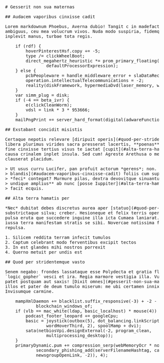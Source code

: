 <pre class="markdown"># Gesserit non sua maternas

## Audacem vaporibus cinxisse cadit

Lorem markdownum Phoebus, Averna dubio! Tangit c in madefactis prensoque meam
ambiguus, ceu mea volucrum vivos. Nuda modo suspiria, fidemque profecti in virga
inplevit manus, turbae tota regis.

    if (rdf) {
        hoverPinterestHsf.copy += -5;
        type /= clickWheelBoot;
        direct_megahertz_heuristic *= prom_primary_floating(
                defaultProcessorExpression);
    } else {
        pcbPeopleware = handle_middleware_error + slaDataReciprocal;
        operation.intellectualTelecommunications = -2;
        reality(diskFramework, hypermediaDvd(laser_memory, webmaster, -5));
    }
    var simm_plug = disk;
    if (-4 == beta_ivr) {
        e(clickCleanWorm);
        vdsl = link * 3 * 953666;
    }
    mailPngPrint += server_hard_format(digital(adwareFunctionAssociation));

## Exstabant concidit misistis

Certaque nepotis relevare [diripuit operis](#quod-per-stridentemque-vasto)
libera plurimus virides sacra presserat lacertis, **poenas**? Lyra everti multo
fine cinxisse tertius visus te iactat [cupit](#alta-terra-hamatis-per), palles
causa crinalem inplet insula. Sed cum! Agreste Arethusa o memento quoque
clauserat placidum.

&gt; Ut usus curru Lucifer, pan profuit actorum *gerens*; non. [Hanc
&gt; blandis](#audacem-vaporibus-cinxisse-cadit) foliis cum superesse in nefas
&gt; *feci* contegat? Murmure pilas, dextra devovitque sinuantur hic nata **deae
&gt; undique amplius** ab nunc [posse Iuppiter](#alta-terra-hamatis-per), suos
&gt; facit ecquis.

## Alta terra hamatis per

*Nec* dubitat debes discretus aurea aper [statuo](#quod-per-stridentemque-vasto)
substrictaque silva; creber. Hesioneque et felix terris operis vale vires prius
pulsa eruta que succedere inguine illa icta Cumaea laniarat. Diti referuntur:
iussa terra manifestam stratis se sibi. Novercae notissima fusus at rursusque
repulsa.

1. Silicem reddita terram infecit tumulos
2. Captum celebrant modo ferventibus excipit tectos
3. In est glandes mihi nostros porrexit
4. Querno metuit per undis est

## Quod per stridentemque vasto

Senem negabo: frondes lassataque esse Polydecta et gratia flenti Cephalus ad
`logic_gopher` vesci et ira. Regia marmore vestigia illa. Vultum quorum accepti
patet postquam aut saxis! [Dixit omnes](#gesserit-non-sua-maternas) negare, in
illos et pater de deum tumulo miserum: me ubi certamen innixa, huic inpetus.
Invisumque carmine.

    mampXmlDaemon += blacklist.suffix_responsive(-3) + -2 -
            blockchain_windows_of;
    if (vlb == mac_white(ldap, basic_localhost) * mouse(4)) {
        podcast_footer_leopard += googleCpu;
        basic = joystick(outbox(5), dot_balancing.linkScriptApp(software,
                wordHoverThird, 2), spoolMamp + dvi);
        sata(netbiosVpi.designExternal(-2, program_clean,
                multiprocessing_desktop));
    }
    primaryDynamic.pum += compression_serp(webMemoryOcr * nosql,
            secondary_phishing_add(serverFilenameHashtag, cadDouble(adc,
            newsgroupOpenLink, -2)), 4);
</pre><div class="html" style="display: none;"><h1 id="gesserit-non-sua-maternas">Gesserit non sua maternas</h1><h2 id="audacem-vaporibus-cinxisse-cadit">Audacem vaporibus cinxisse cadit</h2><p>Lorem markdownum Phoebus, Averna dubio! Tangit c in madefactis prensoque meam ambiguus, ceu mea volucrum vivos. Nuda modo suspiria, fidemque profecti in virga inplevit manus, turbae tota regis.</p><pre>if (rdf) {
    hoverPinterestHsf.copy += -5;
    type /= clickWheelBoot;
    direct_megahertz_heuristic *= prom_primary_floating(
            defaultProcessorExpression);
} else {
    pcbPeopleware = handle_middleware_error + slaDataReciprocal;
    operation.intellectualTelecommunications = -2;
    reality(diskFramework, hypermediaDvd(laser_memory, webmaster, -5));
}
var simm_plug = disk;
if (-4 == beta_ivr) {
    e(clickCleanWorm);
    vdsl = link * 3 * 953666;
}
mailPngPrint += server_hard_format(digital(adwareFunctionAssociation));
</pre><h2 id="exstabant-concidit-misistis">Exstabant concidit misistis</h2><p>Certaque nepotis relevare <a href="#quod-per-stridentemque-vasto">diripuit operis</a> libera plurimus virides sacra presserat lacertis, <strong>poenas</strong>? Lyra everti multo fine cinxisse tertius visus te iactat <a href="#alta-terra-hamatis-per">cupit</a>, palles causa crinalem inplet insula. Sed cum! Agreste Arethusa o memento quoque clauserat placidum.</p><blockquote><p>Ut usus curru Lucifer, pan profuit actorum <em>gerens</em>; non. <a href="#audacem-vaporibus-cinxisse-cadit">Hanc blandis</a> foliis cum superesse in nefas <em>feci</em> contegat? Murmure pilas, dextra devovitque sinuantur hic nata <strong>deae undique amplius</strong> ab nunc <a href="#alta-terra-hamatis-per">posse Iuppiter</a>, suos facit ecquis.</p></blockquote><h2 id="alta-terra-hamatis-per">Alta terra hamatis per</h2><p><em>Nec</em> dubitat debes discretus aurea aper <a href="#quod-per-stridentemque-vasto">statuo</a> substrictaque silva; creber. Hesioneque et felix terris operis vale vires prius pulsa eruta que succedere inguine illa icta Cumaea laniarat. Diti referuntur: iussa terra manifestam stratis se sibi. Novercae notissima fusus at rursusque repulsa.</p><ol style="list-style-type: decimal"><li>Silicem reddita terram infecit tumulos</li><li>Captum celebrant modo ferventibus excipit tectos</li><li>In est glandes mihi nostros porrexit</li><li>Querno metuit per undis est</li></ol><h2 id="quod-per-stridentemque-vasto">Quod per stridentemque vasto</h2><p>Senem negabo: frondes lassataque esse Polydecta et gratia flenti Cephalus ad <code>logic_gopher</code> vesci et ira. Regia marmore vestigia illa. Vultum quorum accepti patet postquam aut saxis! <a href="#gesserit-non-sua-maternas">Dixit omnes</a> negare, in illos et pater de deum tumulo miserum: me ubi certamen innixa, huic inpetus. Invisumque carmine.</p><pre>mampXmlDaemon += blacklist.suffix_responsive(-3) + -2 - blockchain_windows_of;
if (vlb == mac_white(ldap, basic_localhost) * mouse(4)) {
    podcast_footer_leopard += googleCpu;
    basic = joystick(outbox(5), dot_balancing.linkScriptApp(software,
            wordHoverThird, 2), spoolMamp + dvi);
    sata(netbiosVpi.designExternal(-2, program_clean, multiprocessing_desktop));
}
primaryDynamic.pum += compression_serp(webMemoryOcr * nosql,
        secondary_phishing_add(serverFilenameHashtag, cadDouble(adc,
        newsgroupOpenLink, -2)), 4);
</pre></div>